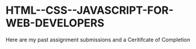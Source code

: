 # HTML--CSS--JAVASCRIPT-FOR-WEB-DEVELOPERS
 Here are my past assignment submissions and a Ceritifcate of Completion
